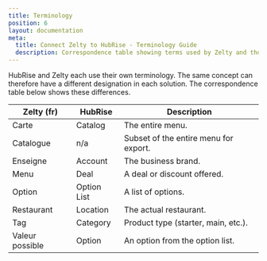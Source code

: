 ```yaml
---
title: Terminology
position: 6
layout: documentation
meta:
  title: Connect Zelty to HubRise - Terminology Guide
  description: Correspondence table showing terms used by Zelty and those used on HubRise for the same concept. Connect apps and synchronise your data.
---
```


HubRise and Zelty each use their own terminology. The same concept can therefore have a different designation in each solution. The correspondence table below shows these differences.

| Zelty (fr)      | HubRise     | Description                           |
| --------------- | ----------- | ------------------------------------- |
| Carte           | Catalog     | The entire menu.                      |
| Catalogue       | n/a         | Subset of the entire menu for export. |
| Enseigne        | Account     | The business brand.                   |
| Menu            | Deal        | A deal or discount offered.           |
| Option          | Option List | A list of options.                    |
| Restaurant      | Location    | The actual restaurant.                |
| Tag             | Category    | Product type (starter, main, etc.).   |
| Valeur possible | Option      | An option from the option list.       |
